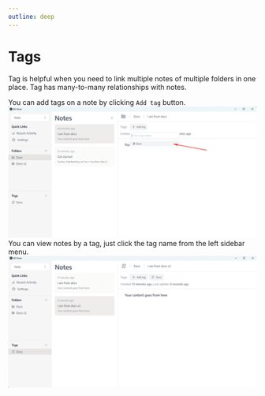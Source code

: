 ```yaml
---
outline: deep
---
```


# Tags
Tag is helpful when you need to link multiple notes of multiple folders in one place. Tag has many-to-many relationships with notes.

You can add tags on a note by clicking `Add tag` button.
![](./../screenshots/tag.png)
You can view notes by a tag, just click the tag name from the left sidebar menu.
![](./../screenshots/tag-list.png)